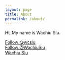 ```yaml
---
layout: page
title: About
permalink: /about/
---
```


Hi, My name is Wachiu Siu.

<div><a class="github-button" href="https://github.com/wcsiu" data-color-scheme="no-preference: light; light: light; dark: dark;" data-size="large" aria-label="Follow @wcsiu on GitHub">Follow @wcsiu</a><script async defer src="https://buttons.github.io/buttons.js"></script></div>
<div><a class="twitter-follow-button" href="https://twitter.com/WachiuSiu" data-size="large" data-show-count="false">Follow @WachiuSiu</a><script async src="https://platform.twitter.com/widgets.js" charset="utf-8"></script></div>
<div class="LI-profile-badge"  data-version="v1" data-size="medium" data-locale="en_US" data-type="horizontal" data-theme="dark" data-vanity="wachiu-siu"><a class="LI-simple-link" href='https://hk.linkedin.com/in/wachiu-siu?trk=profile-badge'>Wachiu Siu</a></div><script type="text/javascript" src="https://platform.linkedin.com/badges/js/profile.js" async defer></script>